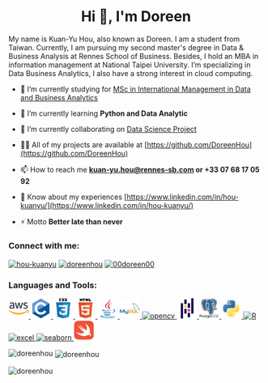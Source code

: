 <h1 align="center">Hi 👋, I'm Doreen</h1>

<p align="left">My name is Kuan-Yu Hou, also known as Doreen. I am a student from Taiwan. Currently, I am pursuing my second master's degree in Data & Business Analysis at Rennes School of Business. Besides, I hold an MBA in information management at National Taipei University. I’m specializing in Data Business Analytics, I also have a strong interest in cloud computing.</p>


- 🔭 I’m currently studying for [MSc in International Management in Data and Business Analytics](https://www.rennes-sb.com/programmes/postgraduate/discover-masters/master-of-science-in-international-management/)

- 🌱 I’m currently learning **Python and Data Analytic**

- 👯 I’m currently collaborating on [Data Science Project](https://github.com/r41ss4/rennes_ds)

- 👨‍💻 All of my projects are available at [https://github.com/DoreenHou](https://github.com/DoreenHou)

- 📫 How to reach me ****[kuan-yu.hou@rennes-sb.com](mailto:kuan-yu.hou@rennes-sb.com)** or **+33 07 68 17 05 92****

- 📄 Know about my experiences [https://www.linkedin.com/in/hou-kuanyu/](https://www.linkedin.com/in/hou-kuanyu/)

- ⚡ Motto **Better late than never**

<h3 align="left">Connect with me:</h3>
<p align="left">
<a href="https://linkedin.com/in/hou-kuanyu" target="blank"><img align="center" src="https://raw.githubusercontent.com/rahuldkjain/github-profile-readme-generator/master/src/images/icons/Social/linked-in-alt.svg" alt="hou-kuanyu" height="30" width="40" /></a>
<a href="https://kaggle.com/doreenhou" target="blank"><img align="center" src="https://raw.githubusercontent.com/rahuldkjain/github-profile-readme-generator/master/src/images/icons/Social/kaggle.svg" alt="doreenhou" height="30" width="40" /></a>
<a href="https://instagram.com/00doreen00" target="blank"><img align="center" src="https://raw.githubusercontent.com/rahuldkjain/github-profile-readme-generator/master/src/images/icons/Social/instagram.svg" alt="00doreen00" height="30" width="40" /></a>
</p>

<h3 align="left">Languages and Tools:</h3>
<p align="left">
  <a href="https://aws.amazon.com" target="_blank" rel="noreferrer"> <img src="https://raw.githubusercontent.com/devicons/devicon/master/icons/amazonwebservices/amazonwebservices-original-wordmark.svg" alt="aws" width="40" height="40"/> </a>
  <a href="https://www.cprogramming.com/" target="_blank" rel="noreferrer"> <img src="https://raw.githubusercontent.com/devicons/devicon/master/icons/c/c-original.svg" alt="c" width="40" height="40"/> </a> 
  <a href="https://www.w3schools.com/css/" target="_blank" rel="noreferrer"> <img src="https://raw.githubusercontent.com/devicons/devicon/master/icons/css3/css3-original-wordmark.svg" alt="css3" width="40" height="40"/> </a> 
  <a href="https://www.w3.org/html/" target="_blank" rel="noreferrer"> <img src="https://raw.githubusercontent.com/devicons/devicon/master/icons/html5/html5-original-wordmark.svg" alt="html5" width="40" height="40"/> </a> 
  <a href="https://www.java.com" target="_blank" rel="noreferrer"> <img src="https://raw.githubusercontent.com/devicons/devicon/master/icons/java/java-original.svg" alt="java" width="40" height="40"/> </a> 
  <a href="https://www.mysql.com/" target="_blank" rel="noreferrer"> <img src="https://raw.githubusercontent.com/devicons/devicon/master/icons/mysql/mysql-original-wordmark.svg" alt="mysql" width="40" height="40"/> </a>
  <a href="https://opencv.org/" target="_blank" rel="noreferrer"> <img src="https://www.vectorlogo.zone/logos/opencv/opencv-icon.svg" alt="opencv" width="40" height="40"/> </a> 
  <a href="https://pandas.pydata.org/" target="_blank" rel="noreferrer"> <img src="https://raw.githubusercontent.com/devicons/devicon/2ae2a900d2f041da66e950e4d48052658d850630/icons/pandas/pandas-original.svg" alt="pandas" width="40" height="40"/> </a> 
  <a href="https://www.postgresql.org" target="_blank" rel="noreferrer"> <img src="https://raw.githubusercontent.com/devicons/devicon/master/icons/postgresql/postgresql-original-wordmark.svg" alt="postgresql" width="40" height="40"/> </a> 
  <a href="https://www.python.org" target="_blank" rel="noreferrer"> <img src="https://raw.githubusercontent.com/devicons/devicon/master/icons/python/python-original.svg" alt="python" width="40" height="40"/> </a>
  <a href="https://www.r-project.org/" target="_blank" rel="noreferrer"> <img src="https://upload.wikimedia.org/wikipedia/commons/1/1b/R_logo.svg" alt="R" width="50" height="40"/> </a> 
  <a href="https://www.microsoft.com/es-es/microsoft-365/excel" target="_blank" rel="noreferrer"> <img src="https://upload.wikimedia.org/wikipedia/commons/7/73/Microsoft_Excel_2013-2019_logo.svg" alt="excel" width="40" height="40"/> 
  <a href="https://seaborn.pydata.org/" target="_blank" rel="noreferrer"> <img src="https://seaborn.pydata.org/_images/logo-mark-lightbg.svg" alt="seaborn" width="40" height="40"/> </a>
  <a href="https://developer.apple.com/swift/" target="_blank" rel="noreferrer"> <img src="https://raw.githubusercontent.com/devicons/devicon/master/icons/swift/swift-original.svg" alt="swift" width="40" height="40"/> </a> </p>

<p><img align="left" src="https://github-readme-stats.vercel.app/api/top-langs?username=doreenhou&show_icons=true&locale=en&layout=compact" alt="doreenhou" /></p>

<p>&nbsp;<img align="center" src="https://github-readme-stats.vercel.app/api?username=doreenhou&show_icons=true&locale=en" alt="doreenhou" /></p>

<p><img align="center" src="https://github-readme-streak-stats.herokuapp.com/?user=doreenhou&" alt="doreenhou" /></p>

